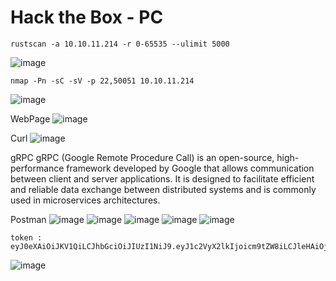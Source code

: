 # Hack the Box - PC

```
rustscan -a 10.10.11.214 -r 0-65535 --ulimit 5000
```
![image](https://github.com/karanshergill/Hack-the-Box/assets/83878909/9db8df51-2dbd-4807-93ad-da57db91d291)

```
nmap -Pn -sC -sV -p 22,50051 10.10.11.214
```
![image](https://github.com/karanshergill/Hack-the-Box/assets/83878909/790e7c17-bae4-4372-a3a5-51c8eb8956fc)

WebPage
![image](https://github.com/karanshergill/Hack-the-Box/assets/83878909/59a43614-2e78-4e96-b160-7bc19e4525e2)

Curl
![image](https://github.com/karanshergill/Hack-the-Box/assets/83878909/63dac2a5-b45c-4624-b8ac-7863be63ba2e)

gRPC
gRPC (Google Remote Procedure Call) is an open-source, high-performance framework developed by Google that allows communication between client and server applications. It is designed to facilitate efficient and reliable data exchange between distributed systems and is commonly used in microservices architectures.

Postman
![image](https://github.com/karanshergill/Hack-the-Box/assets/83878909/688aab5e-e579-4fbc-aa91-4fbb8772e4ea)
![image](https://github.com/karanshergill/Hack-the-Box/assets/83878909/08b10387-7228-4cbb-b1ea-439c98f455eb)
![image](https://github.com/karanshergill/Hack-the-Box/assets/83878909/0714ae19-e6f5-4295-8da1-56d8635ea767)
![image](https://github.com/karanshergill/Hack-the-Box/assets/83878909/0ec15b54-67ac-494c-80c1-5c40b93643aa)
![image](https://github.com/karanshergill/Hack-the-Box/assets/83878909/389b7c7a-31c3-4705-b0b4-dc86200c197d)
```JS
token : eyJ0eXAiOiJKV1QiLCJhbGciOiJIUzI1NiJ9.eyJ1c2VyX2lkIjoicm9tZW8iLCJleHAiOjE2OTQ2MTMxNjJ9.kEsxNE9hh69Hyhh2R2eTcjiJfC6Wh1MDjxA_PiqtU0Y
```

![image](https://github.com/karanshergill/Hack-the-Box/assets/83878909/7b3e743e-a423-4566-bfb5-d801ebcead73)

